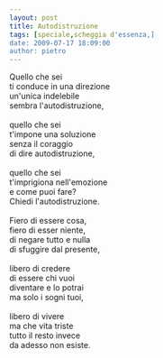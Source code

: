 ```yaml
---
layout: post
title: Autodistruzione
tags: [speciale,scheggia d'essenza,]
date: 2009-07-17 18:09:00
author: pietro
---
```

Quello che sei<br/>ti conduce in una direzione<br/>un'unica indelebile<br/>sembra l'autodistruzione,<br/><br/>quello che sei<br/>t'impone una soluzione<br/>senza il coraggio<br/>di dire autodistruzione,<br/><br/>quello che sei<br/>t'imprigiona nell'emozione<br/>e come puoi fare?<br/>Chiedi l'autodistruzione.<br/><br/>Fiero di essere cosa,<br/>fiero di esser niente,<br/>di negare tutto e nulla<br/>di sfuggire dal presente,<br/><br/>libero di credere<br/>di essere chi vuoi<br/>diventare e lo potrai<br/>ma solo i sogni tuoi,<br/><br/>libero di vivere<br/>ma che vita triste<br/>tutto il resto invece<br/>da adesso non esiste.
